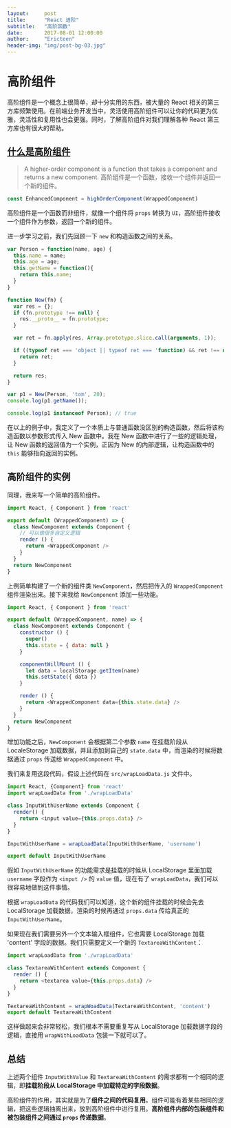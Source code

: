 ```yaml
---
layout:     post
title:      "React 进阶"
subtitle:   "高阶函数"
date:       2017-08-01 12:00:00
author:     "Ericteen"
header-img: "img/post-bg-03.jpg"
---
```

# 高阶组件

高阶组件是一个概念上很简单，却十分实用的东西，被大量的 React 相关的第三方库频繁使用。在前端业务开发当中，灵活使用高阶组件可以让你的代码更为优雅，灵活性和复用性也会更强。同时，了解高阶组件对我们理解各种 React 第三方库也有很大的帮助。

## [什么是高阶组件](https://reactjs.org/docs/higher-order-components.html)

>A higher-order component is a function that takes a component and returns a new component.
>高阶组件是一个函数，接收一个组件并返回一个新的组件。

```JavaScript
const EnhancedComponent = highOrderComponent(WrappedComponent)
```

高阶组件是一个函数而非组件，就像一个组件将 `props` 转换为 `UI`，高阶组件接收一个组件作为参数，返回一个新的组件。

进一步学习之前，我们先回顾一下 `new` 和构造函数之间的关系。

```JavaScript
var Person = function(name, age) {
  this.name = name;
  this.age = age;
  this.getName = function(){
    return this.name;
  }
}

function New(fn) {
  var res = {};
  if (fn.prototype !== null) {
    res.__proto__ = fn.prototype;
  }

  var ret = fn.apply(res, Array.prototype.slice.call(arguments, 1));

  if ((typeof ret === 'object || typeof ret === 'function) && ret !== null) {
    return ret;
  }

  return res;
}

var p1 = New(Person, 'tom', 20);
console.log(p1.getName());

console.log(p1 instanceof Person); // true
```

在以上的例子中，我定义了一个本质上与普通函数没区别的构造函数，然后将该构造函数以参数形式传入 New 函数中。我在 New 函数中进行了一些的逻辑处理，让 New 函数的返回值为一个实例，正因为 New 的内部逻辑，让构造函数中的 `this` 能够指向返回的实例。

## 高阶组件的实例

同理，我来写一个简单的高阶组件。

```JavaScript
import React, { Component } from 'react'

export default (WrappedComponent) => {
  class NewComponent extends Component {
    // 可以做很多自定义逻辑
    render () {
      return <WrappedComponent />
    }
  }
  return NewComponent
}
```

上例简单构建了一个新的组件类 `NewComponent`，然后把传入的 `WrappedComponent` 组件渲染出来。接下来我给 `NewComponent` 添加一些功能。

```JavaScript
import React, { Component } from 'react'

export default (WrappedComponent, name) => {
  class NewComponent extends Component {
    constructor () {
      super()
      this.state = { data: null }
    }

    componentWillMount () {
      let data = localStorage.getItem(name)
      this.setState({ data })
    }

    render () {
      return <WrappedComponent data={this.state.data} />
    }
  }
  return NewComponent
}
```

增加功能之后，`NewComponent` 会根据第二个参数 `name` 在挂载阶段从 LocaleStorage 加载数据，并且添加到自己的 `state.data` 中，而渲染的时候将数据通过 `props` 传送给 `WrappedComponent` 中。

我们来复用这段代码，假设上述代码在 `src/wrapLoadData.js` 文件中。

```JavaScript
import React, {Component} from 'react'
import wrapLoadData from './wrapLoadData'

class InputWithUserName extends Component {
  render() {
    return <input value={this.props.data} />
  }
}

InputWithUserName = wrapLoadData(InputWithUserName, 'username')

export default InputWithUserName
```

假如 `InputWithUserName` 的功能需求是挂载的时候从 LocalStorage 里面加载 `username` 字段作为 `<input />` 的 `value` 值，现在有了 `wrapLoadData`，我们可以很容易地做到这件事情。

根据 `wrapLoadData` 的代码我们可以知道，这个新的组件挂载的时候会先去 LocalStorage 加载数据，渲染的时候再通过 `props.data` 传给真正的 `InputWithUserName`。

如果现在我们需要另外一个文本输入框组件，它也需要 LocalStorage 加载 'content' 字段的数据。我们只需要定义一个新的 `TextareaWithContent`：

```JavaScript
import wrapLoadData from './wrapLoadData'

class TextareaWithContent extends Component {
  render () {
    return <textarea value={this.props.data} />
  }
}

TextareaWithContent = wrapWoadData(TextareaWithContent, 'content')
export default TextareaWithContent
```

这样做起来会非常轻松，我们根本不需要重复写从 LocalStorage 加载数据字段的逻辑，直接用 `wrapWithLoadData` 包装一下就可以了。

## 总结

上述两个组件 `InputWithValue` 和 `TextareaWithContent` 的需求都有一个相同的逻辑，即**挂载阶段从 LocalStorage 中加载特定的字段数据**。

高阶组件的作用，其实就是为了**组件之间的代码复用**。组件可能有着某些相同的逻辑，把这些逻辑抽离出来，放到高阶组件中进行复用。**高阶组件内部的包装组件和被包装组件之间通过 `props` 传递数据**。